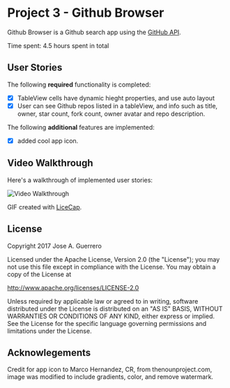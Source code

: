 # Project 3 - Github Browser

Github Browser is a Github search app using the [GitHub API](https://developer.github.com/v3/).

Time spent: 4.5 hours spent in total

## User Stories

The following **required** functionality is completed:

- [x] TableView cells have dynamic hieght properties, and use auto layout
- [x] User can see Github repos listed in a tableView, and info such as title, owner, star count, fork count, owner avatar and repo description.

The following **additional** features are implemented:

- [x] added cool app icon.

## Video Walkthrough 

Here's a walkthrough of implemented user stories:

<img src='https://github.com/jguerrero12/Github-Browser/blob/master/githubbrowserDemo_2.gif?raw=true' title='Video Walkthrough' width='' alt='Video Walkthrough' />

GIF created with [LiceCap](http://www.cockos.com/licecap/).

## License

Copyright 2017 Jose A. Guerrero

Licensed under the Apache License, Version 2.0 (the "License");
you may not use this file except in compliance with the License.
You may obtain a copy of the License at

http://www.apache.org/licenses/LICENSE-2.0

Unless required by applicable law or agreed to in writing, software
distributed under the License is distributed on an "AS IS" BASIS,
WITHOUT WARRANTIES OR CONDITIONS OF ANY KIND, either express or implied.
See the License for the specific language governing permissions and
limitations under the License.

## Acknowlegements

Credit for app icon to Marco Hernandez, CR, from thenounproject.com, image was modified to include gradients, color, and remove watermark.
